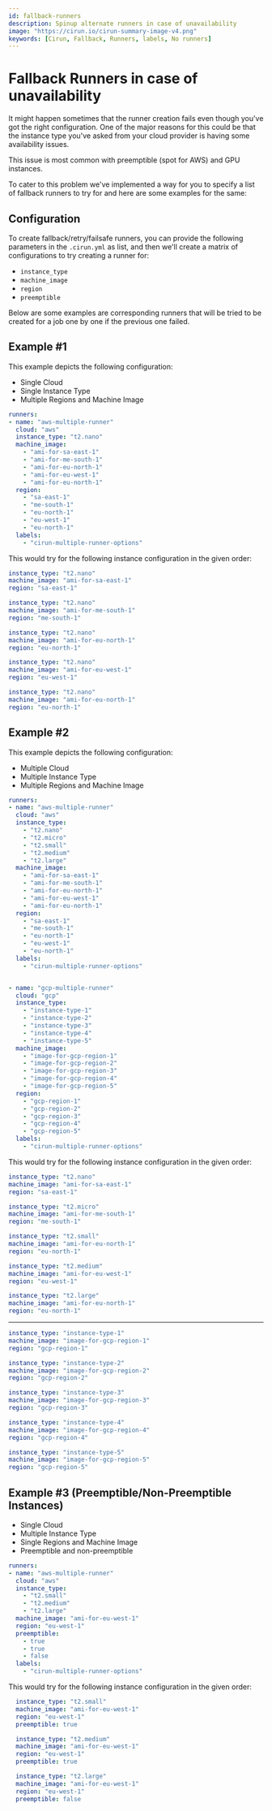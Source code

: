 ```yaml
---
id: fallback-runners
description: Spinup alternate runners in case of unavailability
image: "https://cirun.io/cirun-summary-image-v4.png"
keywords: [Cirun, Fallback, Runners, labels, No runners]
---
```


# Fallback Runners in case of unavailability

<head>
  <body className="other-extra-body-class" />
  <title>Cirun Docs</title>
  <meta data-rh="true" name="twitter:card" content="summary_large_image" />
  <meta name="twitter:site" content="https://docs.cirun.io" />
  <meta name="twitter:title" content="Cirun Documentation" />
  <meta name="twitter:description" content="No Runner matching labels." />
  <meta name="twitter:image" content="https://docs.cirun.io/img/cirun-summary-image-v4.png" />
</head>

It might happen sometimes that the runner creation fails even though
you've got the right configuration. One of the major reasons for this
could be that the instance type you've asked from your cloud provider
is having some availability issues.

This issue is most common with preemptible (spot for AWS) and GPU instances.

To cater to this problem we've implemented a way for you to specify a
list of fallback runners to try for and here are some examples for the
same:

## Configuration

To create fallback/retry/failsafe runners, you can provide the following
parameters in the `.cirun.yml` as list, and then we'll create a matrix of
configurations to try creating a runner for:

- `instance_type`
- `machine_image`
- `region`
- `preemptible`

Below are some examples are corresponding runners that will be tried
to be created for a job one by one if the previous one failed.

## Example #1

This example depicts the following configuration:

- Single Cloud
- Single Instance Type
- Multiple Regions and Machine Image

```yml
runners:
- name: "aws-multiple-runner"
  cloud: "aws"
  instance_type: "t2.nano"
  machine_image:
    - "ami-for-sa-east-1"
    - "ami-for-me-south-1"
    - "ami-for-eu-north-1"
    - "ami-for-eu-west-1"
    - "ami-for-eu-north-1"
  region:
    - "sa-east-1"
    - "me-south-1"
    - "eu-north-1"
    - "eu-west-1"
    - "eu-north-1"
  labels:
    - "cirun-multiple-runner-options"
```

This would try for the following instance configuration in the given order:

```yml
instance_type: "t2.nano"
machine_image: "ami-for-sa-east-1"
region: "sa-east-1"
```

```yml
instance_type: "t2.nano"
machine_image: "ami-for-me-south-1"
region: "me-south-1"
```

```yml
instance_type: "t2.nano"
machine_image: "ami-for-eu-north-1"
region: "eu-north-1"
```

```yml
instance_type: "t2.nano"
machine_image: "ami-for-eu-west-1"
region: "eu-west-1"
```

```yml
instance_type: "t2.nano"
machine_image: "ami-for-eu-north-1"
region: "eu-north-1"
```

## Example #2

This example depicts the following configuration:

- Multiple Cloud
- Multiple Instance Type
- Multiple Regions and Machine Image

```yml
runners:
- name: "aws-multiple-runner"
  cloud: "aws"
  instance_type:
    - "t2.nano"
    - "t2.micro"
    - "t2.small"
    - "t2.medium"
    - "t2.large"
  machine_image:
    - "ami-for-sa-east-1"
    - "ami-for-me-south-1"
    - "ami-for-eu-north-1"
    - "ami-for-eu-west-1"
    - "ami-for-eu-north-1"
  region:
    - "sa-east-1"
    - "me-south-1"
    - "eu-north-1"
    - "eu-west-1"
    - "eu-north-1"
  labels:
    - "cirun-multiple-runner-options"


- name: "gcp-multiple-runner"
  cloud: "gcp"
  instance_type:
    - "instance-type-1"
    - "instance-type-2"
    - "instance-type-3"
    - "instance-type-4"
    - "instance-type-5"
  machine_image:
    - "image-for-gcp-region-1"
    - "image-for-gcp-region-2"
    - "image-for-gcp-region-3"
    - "image-for-gcp-region-4"
    - "image-for-gcp-region-5"
  region:
    - "gcp-region-1"
    - "gcp-region-2"
    - "gcp-region-3"
    - "gcp-region-4"
    - "gcp-region-5"
  labels:
    - "cirun-multiple-runner-options"
```

This would try for the following instance configuration in the given order:

```yml
instance_type: "t2.nano"
machine_image: "ami-for-sa-east-1"
region: "sa-east-1"
```

```yml
instance_type: "t2.micro"
machine_image: "ami-for-me-south-1"
region: "me-south-1"
```

```yml
instance_type: "t2.small"
machine_image: "ami-for-eu-north-1"
region: "eu-north-1"
```

```yml
instance_type: "t2.medium"
machine_image: "ami-for-eu-west-1"
region: "eu-west-1"
```

```yml
instance_type: "t2.large"
machine_image: "ami-for-eu-north-1"
region: "eu-north-1"
```

---

```yml
instance_type: "instance-type-1"
machine_image: "image-for-gcp-region-1"
region: "gcp-region-1"
```

```yml
instance_type: "instance-type-2"
machine_image: "image-for-gcp-region-2"
region: "gcp-region-2"
```

```yml
instance_type: "instance-type-3"
machine_image: "image-for-gcp-region-3"
region: "gcp-region-3"
```

```yml
instance_type: "instance-type-4"
machine_image: "image-for-gcp-region-4"
region: "gcp-region-4"
```

```yml
instance_type: "instance-type-5"
machine_image: "image-for-gcp-region-5"
region: "gcp-region-5"
```

## Example #3 (Preemptible/Non-Preemptible Instances)

- Single Cloud
- Multiple Instance Type
- Single Regions and Machine Image
- Preemptible and non-preemptible

```yml
runners:
- name: "aws-multiple-runner"
  cloud: "aws"
  instance_type:
    - "t2.small"
    - "t2.medium"
    - "t2.large"
  machine_image: "ami-for-eu-west-1"
  region: "eu-west-1"
  preemptible:
    - true
    - true
    - false
  labels:
    - "cirun-multiple-runner-options"
```

This would try for the following instance configuration in the given order:

```yml
  instance_type: "t2.small"
  machine_image: "ami-for-eu-west-1"
  region: "eu-west-1"
  preemptible: true
```

```yml
  instance_type: "t2.medium"
  machine_image: "ami-for-eu-west-1"
  region: "eu-west-1"
  preemptible: true
```

```yml
  instance_type: "t2.large"
  machine_image: "ami-for-eu-west-1"
  region: "eu-west-1"
  preemptible: false
```
